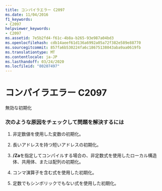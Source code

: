 ```yaml
---
title: コンパイラエラー C2097
ms.date: 11/04/2016
f1_keywords:
- C2097
helpviewer_keywords:
- C2097
ms.assetid: 7e5b2fd4-f61c-4b8a-b265-93e987a04bd3
ms.openlocfilehash: cdb14aeef61d136a6992a05a72f382e589e88770
ms.sourcegitcommit: 857fa6b530224fa6c18675138043aba9aa0619fb
ms.translationtype: MT
ms.contentlocale: ja-JP
ms.lasthandoff: 03/24/2020
ms.locfileid: "80207497"
---
```

# <a name="compiler-error-c2097"></a>コンパイラエラー C2097

無効な初期化

### <a name="to-fix-by-checking-the-following-possible-causes"></a>次のような原因をチェックして問題を解決するには

1. 非定数値を使用した変数の初期化。

1. 長いアドレスを持つ短いアドレスの初期化。

1. **/Za**を指定してコンパイルする場合の、非定数式を使用したローカル構造体、共用体、または配列の初期化。

1. コンマ演算子を含む式を使用した初期化。

1. 定数でもシンボリックでもない式を使用した初期化。
